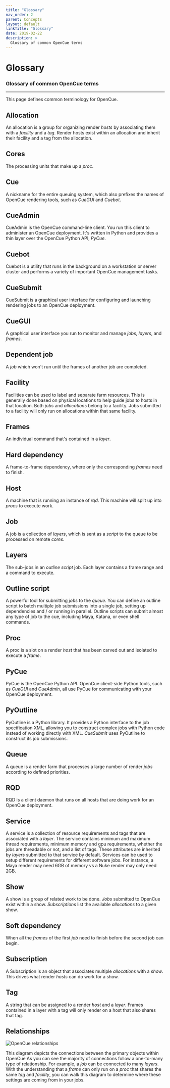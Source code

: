 ```yaml
---
title: "Glossary"
nav_order: 2
parent: Concepts
layout: default
linkTitle: "Glossary"
date: 2019-02-22
description: >
  Glossary of common OpenCue terms
---
```


# Glossary

### Glossary of common OpenCue terms

---

This page defines common terminology for OpenCue.

## Allocation

An allocation is a group for organizing render *hosts* by associating them with
a *facility* and a *tag*. Render hosts exist within an allocation and inherit
their facility and a tag from the allocation.

## Cores

The processing units that make up a *proc*.

## Cue

A nickname for the entire queuing system, which also prefixes the names of
OpenCue rendering tools, such as *CueGUI* and *Cuebot*.

## CueAdmin

CueAdmin is the OpenCue command-line client. You run this client to administer
an OpenCue deployment. It's written in Python and provides a thin layer over the
OpenCue Python API, *PyCue*.

## Cuebot

Cuebot is a utility that runs in the background on a workstation or server
cluster and performs a variety of important OpenCue management tasks.

## CueSubmit

CueSubmit is a graphical user interface for configuring and launching rendering
jobs to an OpenCue deployment.

## CueGUI

A graphical user interface you run to monitor and manage *jobs*, *layers*, and
*frames*.

## Dependent job

A *job* which won't run until the frames of another job are completed.

## Facility

Facilities can be used to label and separate farm resources. This is generally
done based on physical locations to help guide jobs to hosts in that location.
Both *jobs* and *allocations* belong to a facility. Jobs submitted to a facility
will only run on allocations within that same facility.

## Frames

An individual command that's contained in a *layer*.

## Hard dependency

A frame-to-frame dependency, where only the corresponding *frames* need to
finish.

## Host

A machine that is running an instance of *rqd*. This machine will split up into
*procs* to execute work.

## Job

A job is a collection of *layers*, which is sent as a *script* to the queue to
be processed on remote *cores*.

## Layers

The sub-jobs in an *outline script* job. Each layer contains a frame range and a
command to execute.

## Outline script

A powerful tool for submitting *jobs* to the *queue*. You can define an
outline script to batch multiple job submissions into a single job, setting up
dependencies and / or running in parallel. Outline scripts can submit almost any
type of job to the cue, including Maya, Katana, or even shell commands.

## Proc

A proc is a slot on a render *host* that has been carved out and isolated to
execute a *frame*.

## PyCue

PyCue is the OpenCue Python API. OpenCue client-side Python tools, such as
*CueGUI* and *CueAdmin*, all use PyCue for communicating with your OpenCue
deployment.

## PyOutline

PyOutline is a Python library. It provides a Python interface to the job
specification XML, allowing you to construct complex jobs with Python code
instead of working directly with XML. *CueSubmit* uses PyOutline to construct
its job submissions.

## Queue

A queue is a render farm that processes a large number of render *jobs*
according to defined priorities.

## RQD

RQD is a client daemon that runs on all hosts that are doing work for an OpenCue
deployment.

## Service

A service is a collection of resource requirements and tags that are associated
with a *layer*. The service contains minimum and maximum thread requirements,
minimum memory and gpu requirements, whether the jobs are threadable or not, and
a list of tags. These attributes are inherited by *layers* submitted to that
service by default. Services can be used to setup different requirements for
different software jobs. For instance, a Maya render may need 6GB of memory vs a
Nuke render may only need 2GB.

## Show

A show is a group of related work to be done. *Jobs* submitted to OpenCue exist
within a show. *Subscriptions* list the available *allocations* to a given show.


## Soft dependency

When all the *frames* of the first *job* need to finish before the second job
can begin.

## Subscription

A Subscription is an object that associates multiple *allocations* with a
*show*. This drives what render *hosts* can do work for a show.

## Tag

A string that can be assigned to a render *host* and a *layer*. Frames contained
in a layer with a tag will only render on a host that also shares that tag.

## Relationships

![OpenCue relationships](/OpenCue/assets/images/opencue_object_relations.png)

This diagram depicts the connections between the primary objects within OpenCue
As you can see the majority of connections follow a one-to-many type of
relationship. For example, a *job* can be connected to many *layers*. With the
understanding that a *frame* can only run on a *proc* that shares the same *tag*
and *facility*, you can walk this diagram to determine where these settings are
coming from in your jobs.
